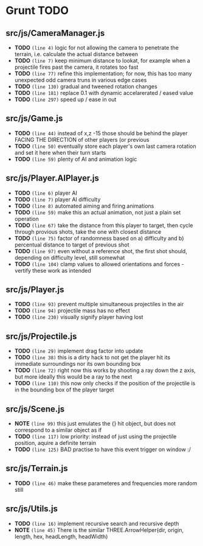 # Grunt TODO


## src/js/CameraManager.js

-  **TODO** `(line 4)`  logic for not allowing the camera to penetrate the terrain, i.e. calculate the actual distance between
-  **TODO** `(line 7)`  keep minimum distance to lookat, for example when a projectile fires past the camera, it rotates too fast
-  **TODO** `(line 77)`  refine this implementation; for now, this has too many unexpected odd camera truns in various edge cases
-  **TODO** `(line 130)`  gradual and tweened rotation changes
-  **TODO** `(line 181)`  replace 0.1 with dynamic accelarerated / eased value
-  **TODO** `(line 297)`  speed up / ease in out

## src/js/Game.js

-  **TODO** `(line 44)`  instead of x,z -15 those should be behind the player FACING THE DIRECTION of other players (or previous
-  **TODO** `(line 50)`  eventually store each player's own last camera rotation and set it here when their turn starts
-  **TODO** `(line 59)`  plenty of AI and animation logic

## src/js/Player.AIPlayer.js

-  **TODO** `(line 6)`  player AI
-  **TODO** `(line 7)`  player AI difficulty
-  **TODO** `(line 8)`  automated aiming and firing animations
-  **TODO** `(line 59)`  make this an actual animation, not just a plain set operation
-  **TODO** `(line 67)`  take the distance from this player to target, then cycle through provious shots, take the one with closest distance
-  **TODO** `(line 75)`  factor of randomness based on a) difficulty and b) percentual distance to target of previous shot
-  **TODO** `(line 97)`  even without a reference shot, the first shot should, depending on difficulty level, still somewhat
-  **TODO** `(line 104)`  clamp values to allowed orientations and forces - vertify these work as intended

## src/js/Player.js

-  **TODO** `(line 93)`  prevent multiple simultaneous projectiles in the air
-  **TODO** `(line 94)`  projectile mass has no effect
-  **TODO** `(line 230)`  visually signify player having lost

## src/js/Projectile.js

-  **TODO** `(line 29)`  implement drag factor into update
-  **TODO** `(line 38)`  this is a dirty hack to not get the player hit its immediate surroundings nor its own bounding box
-  **TODO** `(line 72)`  right now this works by shooting a ray down the z axis, but more ideally this would be a ray to the next
-  **TODO** `(line 110)`  this now only checks if the position of the projectile is in the bounding box of the player target

## src/js/Scene.js

-  **NOTE** `(line 99)`  this just emulates the {} hit object, but does not correspond to a similar object as if
-  **TODO** `(line 117)`  low priority: instead of just using the projectile position, aquire a definite terrain
-  **TODO** `(line 125)`  BAD practise to have this event trigger on window :/

## src/js/Terrain.js

-  **TODO** `(line 46)`  make these parameteres and frequencies more random still

## src/js/Utils.js

-  **TODO** `(line 16)`  implement recursive search and recursive depth
-  **NOTE** `(line 45)`  There is the similar THREE.ArrowHelper(dir, origin, length, hex, headLength, headWidth)
